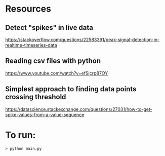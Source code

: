 # Resources

## Detect "spikes" in live data
https://stackoverflow.com/questions/22583391/peak-signal-detection-in-realtime-timeseries-data

## Reading csv files with python
https://www.youtube.com/watch?v=efSjcrp87OY

## Simplest approach to finding data points crossing threshold
https://datascience.stackexchange.com/questions/27031/how-to-get-spike-values-from-a-value-sequence

# To run:
```
> python main.py
```